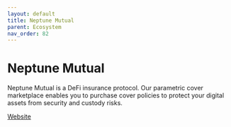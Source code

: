 ```yaml
---
layout: default
title: Neptune Mutual
parent: Ecosystem
nav_order: 82
---
```

# Neptune Mutual

Neptune Mutual is a DeFi insurance protocol. Our parametric cover marketplace enables you to purchase cover policies to protect your digital assets from security and custody risks.

[Website](https://neptunemutual.com/)